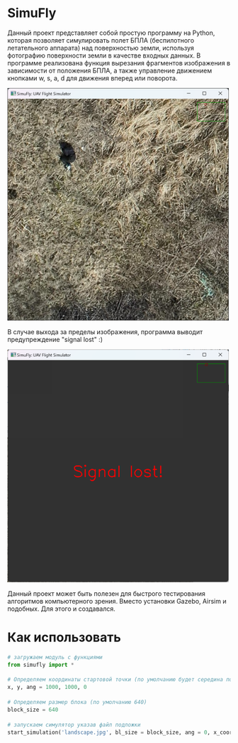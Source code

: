 # SimuFly

Данный проект представляет собой простую программу на Python, которая позволяет симулировать полет БПЛА (беспилотного летательного аппарата) над поверхностью земли, используя фотографию поверхности земли в качестве входных данных. 
В программе реализована функция вырезания фрагментов изображения в зависимости от положения БПЛА, а также управление движением кнопками w, s, a, d для движения вперед или поворота. 

<img src="/screenshot1.png" alt="интерфейс программы" width="500"/>

В случае выхода за пределы изображения, программа выводит предупреждение "signal lost" :)

<img src="/screenshot2.png" alt="интерфейс программы" width="500"/>

Данный проект может быть полезен для быстрого тестирования алгоритмов компьютерного зрения. Вместо установки Gazebo, Airsim и подобных. Для этого и создавался.

# Как использовать

```python
# загружаем модуль с функциями
from simufly import *   

# Определяем координаты стартовой точки (по умолчанию будет середина подложки) и угол поворота в градусах
x, y, ang = 1000, 1000, 0

# Определяем размер блока (по умолчанию 640)
block_size = 640

# запускаем симулятор указав файл подложки
start_simulation('landscape.jpg', bl_size = block_size, ang = 0, x_coord = x, y_coord = y)
```

